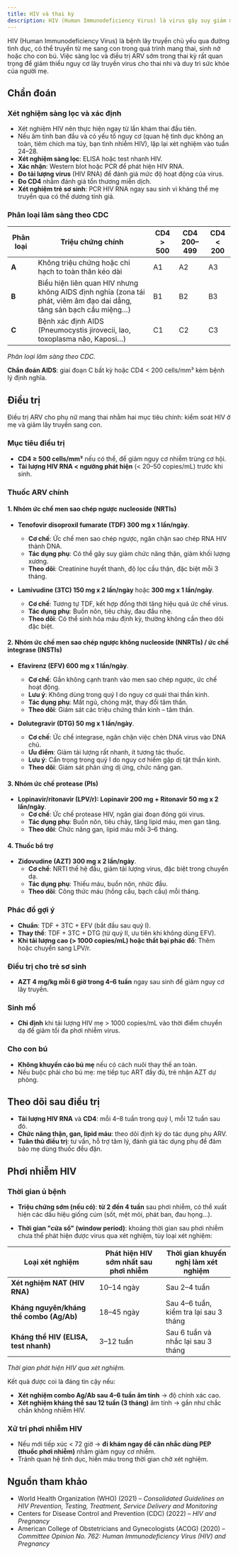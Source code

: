 ```yaml
---
title: HIV và thai kỳ
description: HIV (Human Immunodeficiency Virus) là virus gây suy giảm miễn dịch, có thể lây truyền từ mẹ sang con qua nhau thai, khi sinh hoặc cho con bú. Sàng lọc và điều trị ARV sớm trong thai kỳ giúp giảm nguy cơ lây truyền xuống dưới 1%, duy trì sức khỏe mẹ và phòng ngừa nhiễm trùng cơ hội.
---
```


HIV (Human Immunodeficiency Virus) là bệnh lây truyền chủ yếu qua đường tình dục, có thể truyền từ mẹ sang con trong quá trình mang thai, sinh nở hoặc cho con bú. Việc sàng lọc và điều trị ARV sớm trong thai kỳ rất quan trọng để giảm thiểu nguy cơ lây truyền virus cho thai nhi và duy trì sức khỏe của người mẹ.

## Chẩn đoán

### Xét nghiệm sàng lọc và xác định

- Xét nghiệm HIV nên thực hiện ngay từ lần khám thai đầu tiên.
- Nếu âm tính ban đầu và có yếu tố nguy cơ (quan hệ tình dục không an toàn, tiêm chích ma túy, bạn tình nhiễm HIV), lặp lại xét nghiệm vào tuần 24–28.
- **Xét nghiệm sàng lọc**: ELISA hoặc test nhanh HIV.
- **Xác nhận**: Western blot hoặc PCR để phát hiện HIV RNA.
- **Đo tải lượng virus** (HIV RNA) để đánh giá mức độ hoạt động của virus.
- **Đo CD4** nhằm đánh giá tổn thương miễn dịch.
- **Xét nghiệm trẻ sơ sinh**: PCR HIV RNA ngay sau sinh vì kháng thể mẹ truyền qua có thể dương tính giả.

### Phân loại lâm sàng theo CDC

| Phân loại | Triệu chứng chính                                                                                                   | CD4 > 500 | CD4 200–499 | CD4 < 200 |
| --------- | ------------------------------------------------------------------------------------------------------------------- | --------- | ----------- | --------- |
| **A**     | Không triệu chứng hoặc chỉ hạch to toàn thân kéo dài                                                                | A1        | A2          | A3        |
| **B**     | Biểu hiện liên quan HIV nhưng không AIDS định nghĩa (zona tái phát, viêm âm đạo dai dẳng, tăng sản bạch cầu miệng…) | B1        | B2          | B3        |
| **C**     | Bệnh xác định AIDS (Pneumocystis jirovecii, lao, toxoplasma não, Kaposi…)                                           | C1        | C2          | C3        |

_Phân loại lâm sàng theo CDC._

**Chẩn đoán AIDS**: giai đoạn C bất kỳ hoặc CD4 < 200 cells/mm³ kèm bệnh lý định nghĩa.

## Điều trị

Điều trị ARV cho phụ nữ mang thai nhằm hai mục tiêu chính: kiểm soát HIV ở mẹ và giảm lây truyền sang con.

### Mục tiêu điều trị

- **CD4 ≥ 500 cells/mm³** nếu có thể, để giảm nguy cơ nhiễm trùng cơ hội.
- **Tải lượng HIV RNA < ngưỡng phát hiện** (< 20–50 copies/mL) trước khi sinh.

### Thuốc ARV chính

#### 1. Nhóm ức chế men sao chép ngược nucleoside (NRTIs)

- **Tenofovir disoproxil fumarate (TDF) 300 mg x 1 lần/ngày**.

  - **Cơ chế**: Ức chế men sao chép ngược, ngăn chặn sao chép RNA HIV thành DNA.
  - **Tác dụng phụ**: Có thể gây suy giảm chức năng thận, giảm khối lượng xương.
  - **Theo dõi**: Creatinine huyết thanh, độ lọc cầu thận, đặc biệt mỗi 3 tháng.

- **Lamivudine (3TC) 150 mg x 2 lần/ngày** hoặc **300 mg x 1 lần/ngày**.
  - **Cơ chế**: Tương tự TDF, kết hợp đồng thời tăng hiệu quả ức chế virus.
  - **Tác dụng phụ**: Buồn nôn, tiêu chảy, đau đầu nhẹ.
  - **Theo dõi**: Có thể sinh hóa máu định kỳ, thường không cần theo dõi đặc biệt.

#### 2. Nhóm ức chế men sao chép ngược không nucleoside (NNRTIs) / ức chế integrase (INSTIs)

- **Efavirenz (EFV) 600 mg x 1 lần/ngày**.

  - **Cơ chế**: Gắn không cạnh tranh vào men sao chép ngược, ức chế hoạt động.
  - **Lưu ý**: Không dùng trong quý I do nguy cơ quái thai thần kinh.
  - **Tác dụng phụ**: Mất ngủ, chóng mặt, thay đổi tâm thần.
  - **Theo dõi**: Giám sát các triệu chứng thần kinh – tâm thần.

- **Dolutegravir (DTG) 50 mg x 1 lần/ngày**.
  - **Cơ chế**: Ức chế integrase, ngăn chặn việc chèn DNA virus vào DNA chủ.
  - **Ưu điểm**: Giảm tải lượng rất nhanh, ít tương tác thuốc.
  - **Lưu ý**: Cẩn trọng trong quý I do nguy cơ hiếm gặp dị tật thần kinh.
  - **Theo dõi**: Giám sát phản ứng dị ứng, chức năng gan.

#### 3. Nhóm ức chế protease (PIs)

- **Lopinavir/ritonavir (LPV/r): Lopinavir 200 mg + Ritonavir 50 mg x 2 lần/ngày**.
  - **Cơ chế**: Ức chế protease HIV, ngăn giai đoạn đóng gói virus.
  - **Tác dụng phụ**: Buồn nôn, tiêu chảy, tăng lipid máu, men gan tăng.
  - **Theo dõi**: Chức năng gan, lipid máu mỗi 3–6 tháng.

#### 4. Thuốc bổ trợ

- **Zidovudine (AZT) 300 mg x 2 lần/ngày**.
  - **Cơ chế**: NRTI thế hệ đầu, giảm tải lượng virus, đặc biệt trong chuyển dạ.
  - **Tác dụng phụ**: Thiếu máu, buồn nôn, nhức đầu.
  - **Theo dõi**: Công thức máu (hồng cầu, bạch cầu) mỗi tháng.

### Phác đồ gợi ý

- **Chuẩn**: TDF + 3TC + EFV (bắt đầu sau quý I).
- **Thay thế**: TDF + 3TC + DTG (từ quý II, ưu tiên khi không dùng EFV).
- **Khi tải lượng cao (> 1000 copies/mL) hoặc thất bại phác đồ**: Thêm hoặc chuyển sang LPV/r.

### Điều trị cho trẻ sơ sinh

- **AZT 4 mg/kg mỗi 6 giờ trong 4–6 tuần** ngay sau sinh để giảm nguy cơ lây truyền.

### Sinh mổ

- **Chỉ định** khi tải lượng HIV mẹ > 1000 copies/mL vào thời điểm chuyển dạ để giảm tối đa phơi nhiễm virus.

### Cho con bú

- **Không khuyến cáo bú mẹ** nếu có cách nuôi thay thế an toàn.
- Nếu buộc phải cho bú mẹ: mẹ tiếp tục ART đầy đủ, trẻ nhận AZT dự phòng.

## Theo dõi sau điều trị

- **Tải lượng HIV RNA** và **CD4**: mỗi 4–8 tuần trong quý I, mỗi 12 tuần sau đó.
- **Chức năng thận, gan, lipid máu**: theo dõi định kỳ do tác dụng phụ ARV.
- **Tuân thủ điều trị**: tư vấn, hỗ trợ tâm lý, đánh giá tác dụng phụ để đảm bảo mẹ dùng thuốc đều đặn.

## Phơi nhiễm HIV

### Thời gian ủ bệnh

- **Triệu chứng sớm (nếu có)**: **từ 2 đến 4 tuần** sau phơi nhiễm, có thể xuất hiện các dấu hiệu giống cúm (sốt, mệt mỏi, phát ban, đau họng…).

- **Thời gian "cửa sổ" (window period)**: khoảng thời gian sau phơi nhiễm chưa thể phát hiện được virus qua xét nghiệm, tùy loại xét nghiệm:

| Loại xét nghiệm                          | Phát hiện HIV sớm nhất sau phơi nhiễm | Thời gian khuyến nghị làm xét nghiệm   |
| ---------------------------------------- | ------------------------------------- | -------------------------------------- |
| **Xét nghiệm NAT (HIV RNA)**             | 10–14 ngày                            | Sau 2–4 tuần                           |
| **Kháng nguyên/kháng thể combo (Ag/Ab)** | 18–45 ngày                            | Sau 4–6 tuần, kiểm tra lại sau 3 tháng |
| **Kháng thể HIV (ELISA, test nhanh)**    | 3–12 tuần                             | Sau 6 tuần và nhắc lại sau 3 tháng     |

_Thời gian phát hiện HIV qua xét nghiệm._

Kết quả được coi là đáng tin cậy nếu:

- **Xét nghiệm combo Ag/Ab sau 4–6 tuần âm tính** → độ chính xác cao.
- **Xét nghiệm kháng thể sau 12 tuần (3 tháng)** âm tính → gần như chắc chắn không nhiễm HIV.

### Xử trí phơi nhiễm HIV

- Nếu mới tiếp xúc < 72 giờ → **đi khám ngay để cân nhắc dùng PEP (thuốc phơi nhiễm)** nhằm giảm nguy cơ nhiễm.
- Tránh quan hệ tình dục, hiến máu trong thời gian chờ xét nghiệm.

## Nguồn tham khảo

- World Health Organization (WHO) (2021) – _Consolidated Guidelines on HIV Prevention, Testing, Treatment, Service Delivery and Monitoring_
- Centers for Disease Control and Prevention (CDC) (2022) – _HIV and Pregnancy_
- American College of Obstetricians and Gynecologists (ACOG) (2020) – _Committee Opinion No. 762: Human Immunodeficiency Virus (HIV) and Pregnancy_
